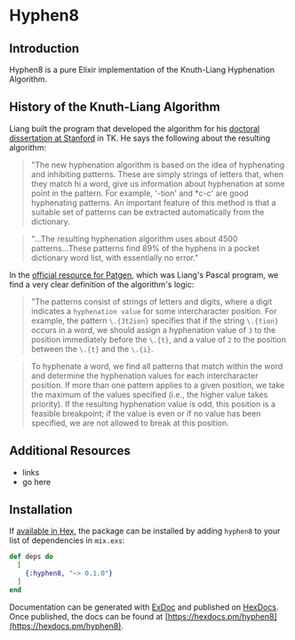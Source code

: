 # Hyphen8

## Introduction

Hyphen8 is a pure Elixir implementation of the Knuth-Liang Hyphenation Algorithm.

## History of the Knuth-Liang Algorithm

Liang built the program that developed the algorithm for his [doctoral dissertation at Stanford](TK) in TK. He says the following about the resulting algorithm:

> "The new hyphenation algorithm is based on the idea of hyphenating and inhibiting patterns. These are simply strings of letters that, when they match hi a word, give us information about hyphenation at some point in the pattern. For example, '-tion' and *c-c' are good hyphenating patterns. An important feature of this method is that a suitable set of patterns can be extracted automatically from the dictionary.

>"...The resulting hyphenation algorithm uses about 4500 patterns...These patterns find 89% of the hyphens in a pocket dictionary word list, with essentially no error."

In the [official resource for Patgen](TK), which was Liang's Pascal program, we find a very clear definition of the algorithm's logic:

>"The patterns consist of strings of letters and digits, where a digit indicates a `hyphenation value` for some intercharacter position.  For example, the pattern `\.{3t2ion}` specifies that if the string `\.{tion}` occurs in a word, we should assign a hyphenation value of `3` to the position immediately before the `\.{t}`, and a value of `2` to the position between the `\.{t}` and the `\.{i}`.

>To hyphenate a word, we find all patterns that match within the word and determine the hyphenation values for each intercharacter position.  If more than one pattern applies to a given position, we take the maximum of the values specified (i.e., the higher value takes priority).  If the resulting hyphenation value is odd, this position is a feasible breakpoint; if the value is even or if no value has been specified, we are not allowed to break at this position.

## Additional Resources

- links
- go here

## Installation

If [available in Hex](https://hex.pm/docs/publish), the package can be installed
by adding `hyphen8` to your list of dependencies in `mix.exs`:

```elixir
def deps do
  [
    {:hyphen8, "~> 0.1.0"}
  ]
end
```

Documentation can be generated with [ExDoc](https://github.com/elixir-lang/ex_doc)
and published on [HexDocs](https://hexdocs.pm). Once published, the docs can
be found at [https://hexdocs.pm/hyphen8](https://hexdocs.pm/hyphen8).

